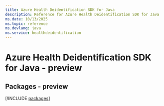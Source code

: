 ```yaml
---
title: Azure Health Deidentification SDK for Java
description: Reference for Azure Health Deidentification SDK for Java
ms.date: 10/13/2025
ms.topic: reference
ms.devlang: java
ms.service: healthdeidentification
---
```

# Azure Health Deidentification SDK for Java - preview
## Packages - preview
[!INCLUDE [packages](health-deidentification-index.md)]